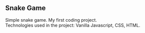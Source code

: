 <h2>Snake Game</h2>
Simple snake game. My first coding project.
<br>
Technologies used in the project: Vanilla Javascript, CSS, HTML.
